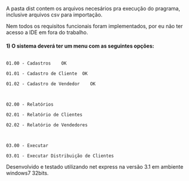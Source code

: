 A pasta dist contem os arquivos necesários pra execução do pragrama, inclusive arquivos csv para importação.

Nem todos os requisitos funcionais foram implementados, por eu não ter acesso a IDE em fora do trabalho.

#### 1) O sistema deverá ter um menu com as seguintes opções:


  ```

  01.00 - Cadastros    OK

  01.01 - Cadastro de Cliente  OK

  01.02 - Cadastro de Vendedor    OK



  02.00 - Relatórios

  02.01 - Relatório de Clientes

  02.02 - Relatório de Vendedores



  03.00 - Executar

  03.01 - Executar Distribuição de Clientes

  ```

  Desenvolvido e testado utilizando net express na versão 3.1 em ambiente windows7 32bits.